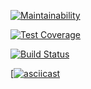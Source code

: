 [![Maintainability](https://api.codeclimate.com/v1/badges/3c1e3be4c8c3832e47dd/maintainability)](https://codeclimate.com/github/simpllex/python-project-lvl1/maintainability)

[![Test Coverage](https://api.codeclimate.com/v1/badges/3c1e3be4c8c3832e47dd/test_coverage)](https://codeclimate.com/github/simpllex/python-project-lvl1/test_coverage)

[![Build Status](https://travis-ci.org/simpllex/python-project-lvl1.svg?branch=master)](https://travis-ci.org/simpllex/python-project-lvl1)

[[![asciicast](https://asciinema.org/a/0ZqLQnCMbLLVSBsgafRRHz7cA.svg)](https://asciinema.org/a/0ZqLQnCMbLLVSBsgafRRHz7cA)
